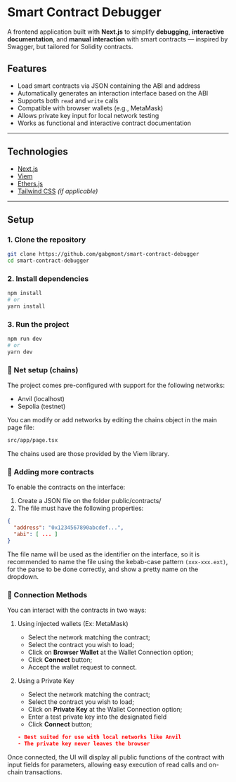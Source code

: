 # Smart Contract Debugger

A frontend application built with **Next.js** to simplify **debugging**, **interactive documentation**, and **manual interaction** with smart contracts — inspired by Swagger, but tailored for Solidity contracts.

## Features

- Load smart contracts via JSON containing the ABI and address
- Automatically generates an interaction interface based on the ABI
- Supports both `read` and `write` calls
- Compatible with browser wallets (e.g., MetaMask)
- Allows private key input for local network testing
- Works as functional and interactive contract documentation

---

## Technologies

- [Next.js](https://nextjs.org/)
- [Viem](https://viem.sh/)
- [Ethers.js](https://docs.ethers.org/)
- [Tailwind CSS](https://tailwindcss.com/) *(if applicable)*

---

## Setup

### 1. Clone the repository

```bash
git clone https://github.com/gabgmont/smart-contract-debugger
cd smart-contract-debugger
```

### 2. Install dependencies

```bash
npm install
# or
yarn install
```

### 3. Run the project

```bash
npm run dev
# or
yarn dev
```

### 🔗 Net setup (chains)
The project comes pre-configured with support for the following networks:

- Anvil (localhost)
- Sepolia (testnet)

You can modify or add networks by editing the chains object in the main page file:

```bash
src/app/page.tsx
```

The chains used are those provided by the Viem library.

### 📄 Adding more contracts
To enable the contracts on the interface:

1. Create a JSON file on the folder public/contracts/
2. The file  must have the following properties:

```json
{
  "address": "0x1234567890abcdef...",
  "abi": [ ... ]
}
```
The file name will be used as the identifier on the interface, so it is recommended to name the file using the kebab-case pattern `(xxx-xxx.ext)`, for the parse to be done correctly, and show a pretty name on the dropdown.

### 🔐 Connection Methods
You can interact with the contracts in two ways:

1. Using injected wallets (Ex: MetaMask)
    - Select the network matching the contract;
    - Select the contract you wish to load;
    - Click on **Browser Wallet** at the Wallet Connection option;
    - Click **Connect** button;
    - Accept the wallet request to connect.

2. Using a Private Key
    - Select the network matching the contract;
    - Select the contract you wish to load;
    - Click on **Private Key** at the Wallet Connection option;
    - Enter a test private key into the designated field
    - Click **Connect** button;
    
    ```json
    - Best suited for use with local networks like Anvil 
    - The private key never leaves the browser
    ```

Once connected, the UI will display all public functions of the contract with input fields for parameters, allowing easy execution of read calls and on-chain transactions.

